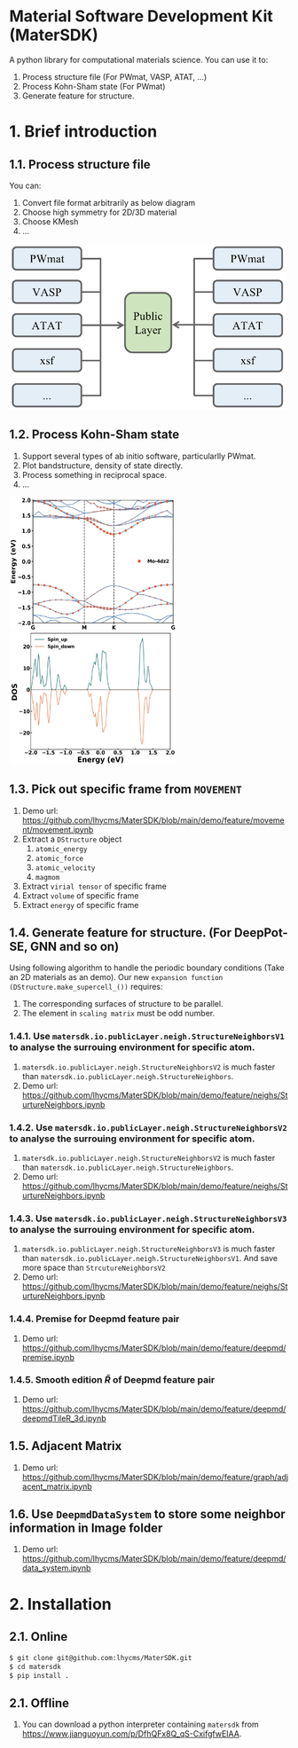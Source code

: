 # Material Software Development Kit (MaterSDK)
A python library for computational materials science. You can use it to:
1. Process structure file (For PWmat, VASP, ATAT, ...)
2. Process Kohn-Sham state (For PWmat)
3. Generate feature for structure.

# 1. Brief introduction
## 1.1. Process structure file
You can:
1. Convert file format arbitrarily as below diagram
2. Choose high symmetry for 2D/3D material
3. Choose KMesh
4. ...

<img src="./demo/pics/pic_1.png" width = "500" height = "300"  />

## 1.2. Process Kohn-Sham state
1. Support several types of ab initio software, particularlly PWmat.
2. Plot bandstructure, density of state directly.
3. Process something in reciprocal space.
4. ...

<img src="./demo/pics/图片1.png" width = "300" height = "240"  />       <img src="./demo/pics/图片2.png" width = "300" height = "240"  />


## 1.3. Pick out specific frame from `MOVEMENT`
1. Demo url: https://github.com/lhycms/MaterSDK/blob/main/demo/feature/movement/movement.ipynb
2. Extract a `DStructure` object
   1. `atomic_energy`
   2. `atomic_force`
   3. `atomic_velocity`
   4. `magmom`
3. Extract `virial tensor` of specific frame
4. Extract `volume` of specific frame
5. Extract `energy` of specific frame


## 1.4. Generate feature for structure. (For DeepPot-SE, GNN and so on)
Using following algorithm to handle the periodic boundary conditions (Take an 2D materials as an demo). Our new `expansion function (DStructure.make_supercell_())` requires:
1. The corresponding surfaces of structure to be parallel.
2. The element in `scaling matrix` must be odd number.


### 1.4.1. Use `matersdk.io.publicLayer.neigh.StructureNeighborsV1` to analyse the surrouing environment for specific atom.
1. `matersdk.io.publicLayer.neigh.StructureNeighborsV2` is much faster than `matersdk.io.publicLayer.neigh.StructureNeighbors`.
2. Demo url: https://github.com/lhycms/MaterSDK/blob/main/demo/feature/neighs/SturtureNeighbors.ipynb

### 1.4.2. Use `matersdk.io.publicLayer.neigh.StructureNeighborsV2` to analyse the surrouing environment for specific atom.
1. `matersdk.io.publicLayer.neigh.StructureNeighborsV2` is much faster than `matersdk.io.publicLayer.neigh.StructureNeighbors`.
2. Demo url: https://github.com/lhycms/MaterSDK/blob/main/demo/feature/neighs/SturtureNeighbors.ipynb

### 1.4.3. Use `matersdk.io.publicLayer.neigh.StructureNeighborsV3` to analyse the surrouing environment for specific atom.
1. `matersdk.io.publicLayer.neigh.StructureNeighborsV3` is much faster than `matersdk.io.publicLayer.neigh.StructureNeighborsV1`. And save more space than `StrcutureNeighborsV2`
2. Demo url: https://github.com/lhycms/MaterSDK/blob/main/demo/feature/neighs/SturtureNeighbors.ipynb

### 1.4.4. Premise for Deepmd feature pair
1. Demo url: https://github.com/lhycms/MaterSDK/blob/main/demo/feature/deepmd/premise.ipynb

### 1.4.5. Smooth edition $\widetilde{R}$ of Deepmd feature pair 
1. Demo url: https://github.com/lhycms/MaterSDK/blob/main/demo/feature/deepmd/deepmdTileR_3d.ipynb

## 1.5. Adjacent Matrix
1. Demo url: https://github.com/lhycms/MaterSDK/blob/main/demo/feature/graph/adjacent_matrix.ipynb


## 1.6. Use `DeepmdDataSystem` to store some neighbor information in Image folder
1. Demo url: https://github.com/lhycms/MaterSDK/blob/main/demo/feature/deepmd/data_system.ipynb

# 2. Installation
## 2.1. Online
```shell
$ git clone git@github.com:lhycms/MaterSDK.git
$ cd matersdk
$ pip install .
```

## 2.1. Offline
1. You can download a python interpreter containing `matersdk` from https://www.jianguoyun.com/p/DfhQFx8Q_qS-CxifgfwEIAA.